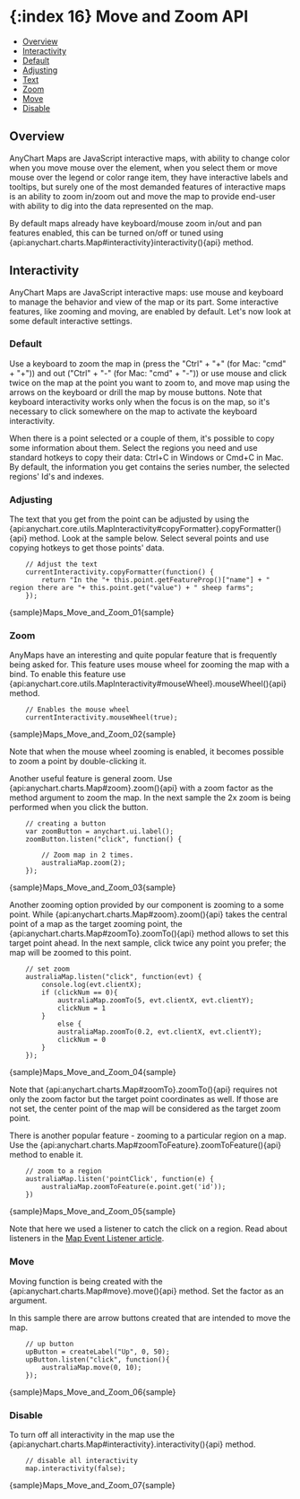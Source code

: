 {:index 16}
Move and Zoom API
=================

* [Overview](#overview)
* [Interactivity](#interactivity)
 * [Default](#default)
 * [Adjusting](#adjusting)
  * [Text](#text)
  * [Zoom](#zoom)
  * [Move](#move)
 * [Disable](#disable)

## Overview

AnyChart Maps are JavaScript interactive maps, with ability to change color when you move mouse over the element, when you select them or move mouse over the legend or color range item, they have interactive labels and tooltips, but surely one of the most demanded features of interactive maps is an ability to zoom in/zoom out and move the map to provide end-user with ability to dig into the data represented on the map.

By default maps already have keyboard/mouse zoom in/out and pan features enabled, this can be turned on/off or tuned using {api:anychart.charts.Map#interactivity}interactivity(){api} method.

## Interactivity

AnyChart Maps are JavaScript interactive maps: use mouse and keyboard to manage the behavior and view of the map or its part. Some interactive features, like zooming and moving, are enabled by default. Let's now look at some default interactive settings.

### Default

Use a keyboard to zoom the map in (press the "Ctrl" + "+" (for Mac: "cmd" + "+")) and out ("Ctrl" + "-" (for Mac: "cmd" + "-")) or use mouse and click twice on the map at the point you want to zoom to, and move map using the arrows on the keyboard or drill the map by mouse buttons. Note that keyboard interactivity works only when the focus is on the map, so it's necessary to click somewhere on the map to activate the keyboard interactivity.

When there is a point selected or a couple of them, it's possible to copy some information about them. Select the regions you need and use standard hotkeys to copy their data: Ctrl+C in Windows or Cmd+C in Mac. By default, the information you get contains the series number, the selected regions' Id's and indexes. 

### Adjusting

The text that you get from the point can be adjusted by using the {api:anychart.core.utils.MapInteractivity#copyFormatter}.copyFormatter(){api} method. Look at the sample below. Select several points and use copying hotkeys to get those points' data.

```
    // Adjust the text
    currentInteractivity.copyFormatter(function() {
        return "In the "+ this.point.getFeatureProp()["name"] + " region there are "+ this.point.get("value") + " sheep farms";
    });
```

{sample}Maps\_Move\_and\_Zoom\_01{sample}

### Zoom

AnyMaps have an interesting and quite popular feature that is frequently being asked for. This feature uses mouse wheel for zooming the map with a bind. To enable this feature use {api:anychart.core.utils.MapInteractivity#mouseWheel}.mouseWheel(){api} method.

```
    // Enables the mouse wheel
    currentInteractivity.mouseWheel(true);
```

{sample}Maps\_Move\_and\_Zoom\_02{sample}

Note that when the mouse wheel zooming is enabled, it becomes possible to zoom a point by double-clicking it.

Another useful feature is general zoom. Use {api:anychart.charts.Map#zoom}.zoom(){api} with a zoom factor as the method argument to zoom the map. In the next sample the 2x zoom is being performed when you click the button.

```
    // creating a button
    var zoomButton = anychart.ui.label();
    zoomButton.listen("click", function() {

        // Zoom map in 2 times.
        australiaMap.zoom(2);
    });
```

{sample}Maps\_Move\_and\_Zoom\_03{sample}

Another zooming option provided by our component is zooming to a some point. While {api:anychart.charts.Map#zoom}.zoom(){api} takes the central point of a map as the target zooming point, the {api:anychart.charts.Map#zoomTo}.zoomTo(){api} method allows to set this target point ahead. In the next sample, click twice any point you prefer; the map will be zoomed to this point.

```
    // set zoom
    australiaMap.listen("click", function(evt) {
        console.log(evt.clientX);
        if (clickNum == 0){                 
            australiaMap.zoomTo(5, evt.clientX, evt.clientY);
            clickNum = 1
        }
            else {
            australiaMap.zoomTo(0.2, evt.clientX, evt.clientY);
            clickNum = 0
        }
    });
```

{sample}Maps\_Move\_and\_Zoom\_04{sample}

Note that {api:anychart.charts.Map#zoomTo}.zoomTo(){api} requires not only the zoom factor but the target point coordinates as well. If those are not set, the center point of the map will be considered as the target zoom point.


There is another popular feature - zooming to a particular region on a map. Use the {api:anychart.charts.Map#zoomToFeature}.zoomToFeature(){api} method to enable it.

```
    // zoom to a region
    australiaMap.listen('pointClick', function(e) {
        australiaMap.zoomToFeature(e.point.get('id'));
    })
```

{sample}Maps\_Move\_and\_Zoom\_05{sample}

Note that here we used a listener to catch the click on a region. Read about listeners in the [Map Event Listener article](Event_Listeners).


### Move

Moving function is being created with the {api:anychart.charts.Map#move}.move(){api} method. Set the factor as an argument.

In this sample there are arrow buttons created that are intended to move the map.

```
    // up button
    upButton = createLabel("Up", 0, 50);
    upButton.listen("click", function(){
        australiaMap.move(0, 10);
    });
```

{sample}Maps\_Move\_and\_Zoom\_06{sample}


### Disable

To turn off all interactivity in the map use the {api:anychart.charts.Map#interactivity}.interactivity(){api} method. 

```
    // disable all interactivity
    map.interactivity(false);
```

{sample}Maps\_Move\_and\_Zoom\_07{sample}